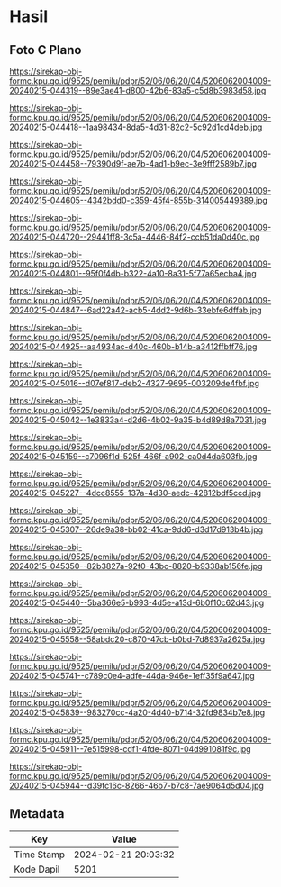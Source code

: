# Hasil

## Foto C Plano

https://sirekap-obj-formc.kpu.go.id/9525/pemilu/pdpr/52/06/06/20/04/5206062004009-20240215-044319--89e3ae41-d800-42b6-83a5-c5d8b3983d58.jpg

https://sirekap-obj-formc.kpu.go.id/9525/pemilu/pdpr/52/06/06/20/04/5206062004009-20240215-044418--1aa98434-8da5-4d31-82c2-5c92d1cd4deb.jpg

https://sirekap-obj-formc.kpu.go.id/9525/pemilu/pdpr/52/06/06/20/04/5206062004009-20240215-044458--79390d9f-ae7b-4ad1-b9ec-3e9fff2589b7.jpg

https://sirekap-obj-formc.kpu.go.id/9525/pemilu/pdpr/52/06/06/20/04/5206062004009-20240215-044605--4342bdd0-c359-45f4-855b-314005449389.jpg

https://sirekap-obj-formc.kpu.go.id/9525/pemilu/pdpr/52/06/06/20/04/5206062004009-20240215-044720--29441ff8-3c5a-4446-84f2-ccb51da0d40c.jpg

https://sirekap-obj-formc.kpu.go.id/9525/pemilu/pdpr/52/06/06/20/04/5206062004009-20240215-044801--95f0f4db-b322-4a10-8a31-5f77a65ecba4.jpg

https://sirekap-obj-formc.kpu.go.id/9525/pemilu/pdpr/52/06/06/20/04/5206062004009-20240215-044847--6ad22a42-acb5-4dd2-9d6b-33ebfe6dffab.jpg

https://sirekap-obj-formc.kpu.go.id/9525/pemilu/pdpr/52/06/06/20/04/5206062004009-20240215-044925--aa4934ac-d40c-460b-b14b-a3412ffbff76.jpg

https://sirekap-obj-formc.kpu.go.id/9525/pemilu/pdpr/52/06/06/20/04/5206062004009-20240215-045016--d07ef817-deb2-4327-9695-003209de4fbf.jpg

https://sirekap-obj-formc.kpu.go.id/9525/pemilu/pdpr/52/06/06/20/04/5206062004009-20240215-045042--1e3833a4-d2d6-4b02-9a35-b4d89d8a7031.jpg

https://sirekap-obj-formc.kpu.go.id/9525/pemilu/pdpr/52/06/06/20/04/5206062004009-20240215-045159--c7096f1d-525f-466f-a902-ca0d4da603fb.jpg

https://sirekap-obj-formc.kpu.go.id/9525/pemilu/pdpr/52/06/06/20/04/5206062004009-20240215-045227--4dcc8555-137a-4d30-aedc-42812bdf5ccd.jpg

https://sirekap-obj-formc.kpu.go.id/9525/pemilu/pdpr/52/06/06/20/04/5206062004009-20240215-045307--26de9a38-bb02-41ca-9dd6-d3d17d913b4b.jpg

https://sirekap-obj-formc.kpu.go.id/9525/pemilu/pdpr/52/06/06/20/04/5206062004009-20240215-045350--82b3827a-92f0-43bc-8820-b9338ab156fe.jpg

https://sirekap-obj-formc.kpu.go.id/9525/pemilu/pdpr/52/06/06/20/04/5206062004009-20240215-045440--5ba366e5-b993-4d5e-a13d-6b0f10c62d43.jpg

https://sirekap-obj-formc.kpu.go.id/9525/pemilu/pdpr/52/06/06/20/04/5206062004009-20240215-045558--58abdc20-c870-47cb-b0bd-7d8937a2625a.jpg

https://sirekap-obj-formc.kpu.go.id/9525/pemilu/pdpr/52/06/06/20/04/5206062004009-20240215-045741--c789c0e4-adfe-44da-946e-1eff35f9a647.jpg

https://sirekap-obj-formc.kpu.go.id/9525/pemilu/pdpr/52/06/06/20/04/5206062004009-20240215-045839--983270cc-4a20-4d40-b714-32fd9834b7e8.jpg

https://sirekap-obj-formc.kpu.go.id/9525/pemilu/pdpr/52/06/06/20/04/5206062004009-20240215-045911--7e515998-cdf1-4fde-8071-04d991081f9c.jpg

https://sirekap-obj-formc.kpu.go.id/9525/pemilu/pdpr/52/06/06/20/04/5206062004009-20240215-045944--d39fc16c-8266-46b7-b7c8-7ae9064d5d04.jpg


## Metadata

| Key        | Value               |
| ---------- | ------------------- |
| Time Stamp | 2024-02-21 20:03:32 |
| Kode Dapil | 5201                |



